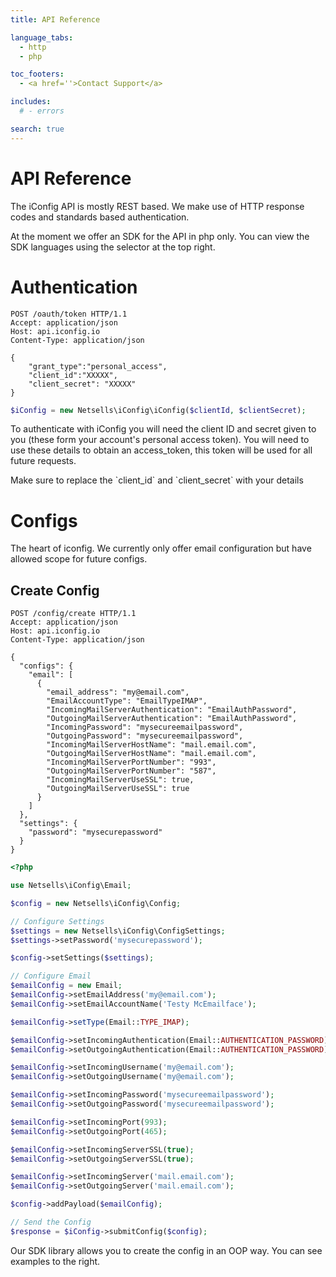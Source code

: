 ```yaml
---
title: API Reference

language_tabs:
  - http
  - php

toc_footers:
  - <a href=''>Contact Support</a>

includes:
  # - errors

search: true
---
```


# API Reference

The iConfig API is mostly REST based. We make use of HTTP response codes and standards based authentication.

At the moment we offer an SDK for the API in php only. You can view the SDK languages using the selector at the top right.

# Authentication

```http
POST /oauth/token HTTP/1.1
Accept: application/json
Host: api.iconfig.io
Content-Type: application/json

{
    "grant_type":"personal_access", 
    "client_id":"XXXXX", 
    "client_secret": "XXXXX"
}
```

```php
$iConfig = new Netsells\iConfig\iConfig($clientId, $clientSecret);
```

To authenticate with iConfig you will need the client ID and secret given to you (these form your account's personal access token). You will need to use these details to obtain an access_token, this token will be used for all future requests.

<aside class="notice">
Make sure to replace the `client_id` and `client_secret` with your details
</aside>

# Configs
The heart of iconfig. We currently only offer email configuration but have allowed scope for future configs.

## Create Config

```http
POST /config/create HTTP/1.1
Accept: application/json
Host: api.iconfig.io
Content-Type: application/json

{
  "configs": {
    "email": [
      {
        "email_address": "my@email.com",
        "EmailAccountType": "EmailTypeIMAP",
        "IncomingMailServerAuthentication": "EmailAuthPassword",
        "OutgoingMailServerAuthentication": "EmailAuthPassword",
        "IncomingPassword": "mysecureemailpassword",
        "OutgoingPassword": "mysecureemailpassword",
        "IncomingMailServerHostName": "mail.email.com",
        "OutgoingMailServerHostName": "mail.email.com",
        "IncomingMailServerPortNumber": "993",
        "OutgoingMailServerPortNumber": "587",
        "IncomingMailServerUseSSL": true,
        "OutgoingMailServerUseSSL": true
      }
    ]
  },
  "settings": {
    "password": "mysecurepassword"
  }
}
```

```php
<?php

use Netsells\iConfig\Email;

$config = new Netsells\iConfig\Config;

// Configure Settings
$settings = new Netsells\iConfig\ConfigSettings;
$settings->setPassword('mysecurepassword');

$config->setSettings($settings);

// Configure Email
$emailConfig = new Email;
$emailConfig->setEmailAddress('my@email.com');
$emailConfig->setEmailAccountName('Testy McEmailface');

$emailConfig->setType(Email::TYPE_IMAP);

$emailConfig->setIncomingAuthentication(Email::AUTHENTICATION_PASSWORD);
$emailConfig->setOutgoingAuthentication(Email::AUTHENTICATION_PASSWORD);

$emailConfig->setIncomingUsername('my@email.com');
$emailConfig->setOutgoingUsername('my@email.com');

$emailConfig->setIncomingPassword('mysecureemailpassword');
$emailConfig->setOutgoingPassword('mysecureemailpassword');

$emailConfig->setIncomingPort(993);
$emailConfig->setOutgoingPort(465);

$emailConfig->setIncomingServerSSL(true);
$emailConfig->setOutgoingServerSSL(true);

$emailConfig->setIncomingServer('mail.email.com');
$emailConfig->setOutgoingServer('mail.email.com');

$config->addPayload($emailConfig);

// Send the Config
$response = $iConfig->submitConfig($config);
```

Our SDK library allows you to create the config in an OOP way. You can see examples to the right.
